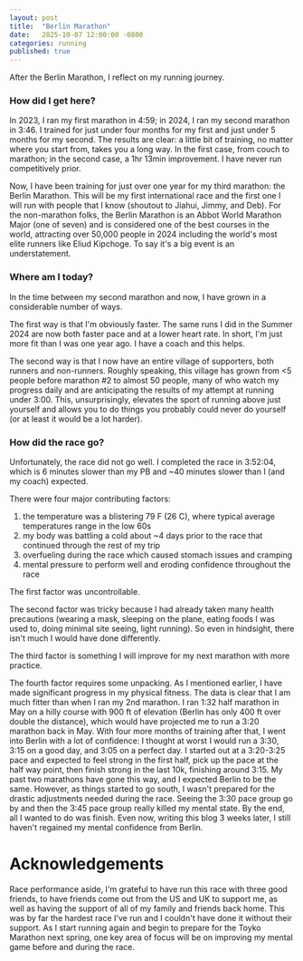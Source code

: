 ```yaml
---
layout: post
title:  "Berlin Marathon"
date:   2025-10-07 12:00:00 -0800
categories: running
published: true
---
```

After the Berlin Marathon, I reflect on my running journey.

### How did I get here? 

In 2023, I ran my first marathon in 4:59; in 2024, I ran my second marathon in 3:46.  I trained for just under four months for my first and just under 5 months for my second. The results are clear: a little bit of training, no matter where you start from, takes you a long way. In the first case, from couch to marathon; in the second case, a 1hr 13min improvement. I have never run competitively prior.

Now, I have been training for just over one year for my third marathon: the Berlin Marathon. This will be my first international race and the first one I will run with people that I know (shoutout to Jiahui, Jimmy, and Deb). For the non-marathon folks, the Berlin Marathon is an Abbot World Marathon Major (one of seven) and is considered one of the best courses in the world, attracting over 50,000 people in 2024 including the world's most elite runners like Eliud Kipchoge. To say it's a big event is an understatement. 


### Where am I today?

In the time between my second marathon and now, I have grown in a considerable number of ways. 

The first way is that I'm obviously faster. The same runs I did in the Summer 2024 are now both faster pace and at a lower heart rate. In short, I'm just more fit than I was one year ago. I have a coach and this helps. 

The second way is that I now have an entire village of supporters, both runners and non-runners. Roughly speaking, this village has grown from <5 people before marathon #2 to almost 50 people, many of who watch my progress daily and are anticipating the results of my attempt at running under 3:00. This, unsurprisingly, elevates the sport of running above just yourself and allows you to do things you probably could never do yourself (or at least it would be a lot harder).

### How did the race go? 
Unfortunately, the race did not go well. I completed the race in 3:52:04, which is 6 minutes slower than my PB and ~40 minutes slower than I (and my coach) expected. 

There were four major contributing factors: 
1. the temperature was a blistering 79 F (26 C), where typical average temperatures range in the low 60s
2. my body was battling a cold about ~4 days prior to the race that continued through the rest of my trip
3. overfueling during the race which caused stomach issues and cramping
4. mental pressure to perform well and eroding confidence throughout the race

The first factor was uncontrollable. 

The second factor was tricky because I had already taken many health precautions (wearing a mask, sleeping on the plane, eating foods I was used to, doing minimal site seeing, light running). So even in hindsight, there isn't much I would have done differently. 

The third factor is something I will improve for my next marathon with more practice. 

The fourth factor requires some unpacking. As I mentioned earlier, I have made significant progress in my physical fitness. The data is clear that I am much fitter than when I ran my 2nd marathon. I ran 1:32 half marathon in May on a hilly course with 900 ft of elevation (Berlin has only 400 ft over double the distance), which would have projected me to run a 3:20 marathon back in May. With four more months of training after that, I went into Berlin with a lot of confidence: I thought at worst I would run a 3:30, 3:15 on a good day, and 3:05 on a perfect day. I started out at a 3:20-3:25 pace and expected to feel strong in the first half, pick up the pace at the half way point, then finish strong in the last 10k, finishing around 3:15. My past two marathons have gone this way, and I expected Berlin to be the same. However, as things started to go south, I wasn't prepared for the drastic adjustments needed during the race. Seeing the 3:30 pace group go by and then the 3:45 pace group really killed my mental state. By the end, all I wanted to do was finish. Even now, writing this blog 3 weeks later, I still haven't regained my mental confidence from Berlin.

# Acknowledgements
Race performance aside, I'm grateful to have run this race with three good friends, to have friends come out from the US and UK to support me, as well as having the support of all of my family and friends back home. This was by far the hardest race I've run and I couldn't have done it without their support. As I start running again and begin to prepare for the Toyko Marathon next spring, one key area of focus will be on improving my mental game before and during the race. 



